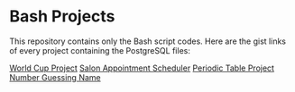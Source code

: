 # Bash Projects

This repository contains only the Bash script codes. Here are the gist links of every project containing the PostgreSQL files:

[World Cup Project](https://gist.github.com/atabaycetin/827aa3a6bf37e4d14d00a0ef77ee2c6c)
[Salon Appointment Scheduler](https://gist.github.com/atabaycetin/6f08af3c4c42a5e73782db85ebe83d52)
[Periodic Table Project](https://gist.github.com/atabaycetin/1dedf764f455135111f7be29b0cbf4f7)
[Number Guessing Name](https://gist.github.com/atabaycetin/91396b93259f1ae1695dd1968bc405d9)
